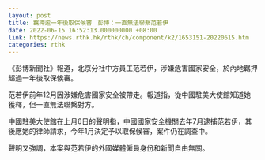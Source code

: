 ```yaml
---
layout: post
title: 羈押逾一年後取保候審　彭博：一直無法聯繫范若伊
date: 2022-06-15 16:52:13.000000000 +08:00
link: https://news.rthk.hk/rthk/ch/component/k2/1653151-20220615.htm
categories: rthk
---
```


《彭博新聞社》報道，北京分社中方員工范若伊，涉嫌危害國家安全，於內地羈押超過一年後取保候審。

范若伊前年12月因涉嫌危害國家安全被帶走。報道指，從中國駐美大使館知道她獲釋，但一直無法聯繫對方。

中國駐美大使館在上月6日的聲明指，中國國家安全機關去年7月逮捕范若伊，其後應她的律師請求，今年1月決定予以取保候審，案件仍在調查中。

聲明又強調，本案與范若伊的外國媒體僱員身份和新聞自由無關。
